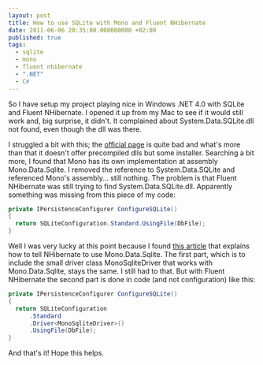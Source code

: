 ```yaml
---
layout: post
title: How to use SQLite with Mono and Fluent NHibernate
date: 2011-06-06 20:35:00.000000000 +02:00
published: true
tags:
  - sqlite
  - mono
  - fluent nhibernate
  - ".NET"
  - C#
---
```


So I have setup my project playing nice in Windows .NET 4.0 with SQLite and
Fluent NHibernate. I opened it up from my Mac to see if it would still work and,
big surprise, it didn't. It complained about System.Data.SQLite.dll not found,
even though the dll was there.

I struggled a bit with this; the
<a href="http://system.data.sqlite.org/" target="_blank">official page</a> is
quite bad and what's more than that it doesn't offer precompiled dlls but some
installer. Searching a bit more, I found that Mono has its own implementation at
assembly Mono.Data.Sqlite. I removed the reference to System.Data.SQLite and
referenced Mono's assembly... still nothing. The problem is that Fluent
NHibernate was still trying to find System.Data.SQLite.dll. Apparently something
was missing from this piece of my code:

```cs
private IPersistenceConfigurer ConfigureSQLite()
{
  return SQLiteConfiguration.Standard.UsingFile(DbFile);
}
```

Well I was very lucky at this point because I found
<a href="http://intellect.dk/post/Why-I-love-frameworks-with-lots-of-extension-points.aspx" target="_blank">this
article</a> that explains how to tell NHibernate to use Mono.Data.Sqlite. The
first part, which is to include the small driver class MonoSqliteDriver that
works with Mono.Data.Sqlite, stays the same. I still had to that. But with
Fluent NHibernate the second part is done in code (and not configuration) like
this:

```cs
private IPersistenceConfigurer ConfigureSQLite()
{
  return SQLiteConfiguration
      .Standard
      .Driver<MonoSqliteDriver>()
      .UsingFile(DbFile);
}
```

And that's it! Hope this helps.
